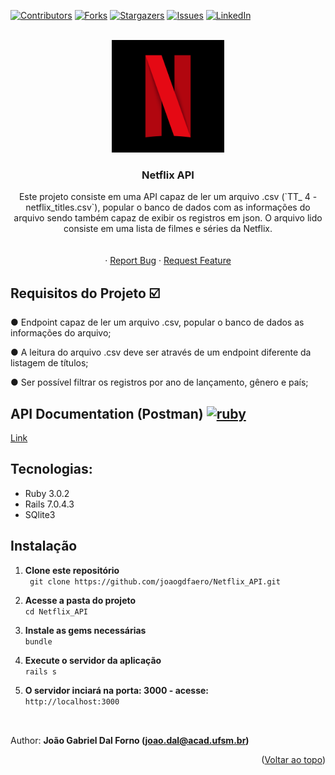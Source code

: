 <!-- Improved compatibility of back to top link: See: https://github.com/othneildrew/Best-README-Template/pull/73 -->
<a name="readme-top"></a>
<!--
*** Thanks for checking out the Best-README-Template. If you have a suggestion
*** that would make this better, please fork the repo and create a pull request
*** or simply open an issue with the tag "enhancement".
*** Don't forget to give the project a star!
*** Thanks again! Now go create something AMAZING! :D
-->



<!-- PROJECT SHIELDS -->
<!--
*** I'm using markdown "reference style" links for readability.
*** Reference links are enclosed in brackets [ ] instead of parentheses ( ).
*** See the bottom of this document for the declaration of the reference variables
*** for contributors-url, forks-url, etc. This is an optional, concise syntax you may use.
*** https://www.markdownguide.org/basic-syntax/#reference-style-links
-->
[![Contributors][contributors-shield]][contributors-url]
[![Forks][forks-shield]][forks-url]
[![Stargazers][stars-shield]][stars-url]
[![Issues][issues-shield]][issues-url]
[![LinkedIn][linkedin-shield]][linkedin-url]



<!-- PROJECT LOGO -->
<br />
<div align="center">
  <a href="https://github.com/joaogdfaero/Netflix_API/">
    <img src="Netflix-Symbol.png" alt="Logo" width="180" height="180">
  </a>

<h3 align="center">Netflix API</h3>

  <p align="center">
    Este projeto consiste em uma API capaz de ler um arquivo .csv (`TT_ 4 - netflix_titles.csv`), popular o banco de dados com as informações do arquivo sendo também capaz de exibir os registros em json. O arquivo lido consiste em uma lista de filmes e séries da Netflix.
    <br />
    <br />
    <br />
    ·
    <a href="https://github.com/joaogdfaero/Netflix_API/issues">Report Bug</a>
    ·
    <a href="https://github.com/joaogdfaero/Netflix_API/issues">Request Feature</a>
  </p>
</div>

## Requisitos do Projeto :ballot_box_with_check:
● Endpoint capaz de ler um arquivo .csv, popular o banco de dados as informações do arquivo;

● A leitura do arquivo .csv deve ser através de um endpoint diferente da listagem de títulos;

● Ser possível filtrar os registros por ano de lançamento, gênero e país;

## API Documentation (Postman) <a href="https://stackshare.io/postman" target="_blank"><img src="https://github.com/kilianpaquier/devicon/blob/dbea53e8f43aa502e0d35d595729ecd86db87f62/icons/postman/postman-plain.svg" alt="ruby" width="40" height="40" /></a> 

[Link](https://documenter.getpostman.com/view/24543977/2s93zCXzWV) 

## Tecnologias:
* Ruby 3.0.2
* Rails 7.0.4.3
* SQlite3

## Instalação
1. **Clone este repositório**  
` git clone https://github.com/joaogdfaero/Netflix_API.git`

2. **Acesse a pasta do projeto**  
` cd Netflix_API `

3. **Instale as gems necessárias**  
` bundle `

4. **Execute o servidor da aplicação**  
` rails s `

5. **O servidor inciará na porta: 3000 - acesse:**    
` http://localhost:3000 `



##
<br>Author: <strong>João Gabriel Dal Forno (joao.dal@acad.ufsm.br)</strong>

<p align="right">(<a href="#readme-top">Voltar ao topo</a>)</p>

<!-- MARKDOWN LINKS & IMAGES -->
<!-- https://www.markdownguide.org/basic-syntax/#reference-style-links -->
[contributors-shield]: https://img.shields.io/github/contributors/joaogdfaero/Netflix_API.svg?style=for-the-badge
[contributors-url]: https://github.com/joaogdfaero/Netflix_API/graphs/contributors
[forks-shield]: https://img.shields.io/github/forks/joaogdfaero/Netflix_API.svg?style=for-the-badge
[forks-url]: https://github.com/joaogdfaero/Netflix_API/network/members
[stars-shield]: https://img.shields.io/github/stars/joaogdfaero/Netflix_API.svg?style=for-the-badge
[stars-url]: https://github.com/joaogdfaero/Netflix_API/stargazers
[issues-shield]: https://img.shields.io/github/issues/joaogdfaero/Netflix_API.svg?style=for-the-badge
[issues-url]: https://github.com/joaogdfaero/Netflix_API/issues
[license-shield]: https://img.shields.io/github/license/joaogdfaero/Netflix_API.svg?style=for-the-badge
[license-url]: https://github.com/joaogdfaero/Netflix_API/blob/master/LICENSE.txt
[linkedin-shield]: https://img.shields.io/badge/-LinkedIn-black.svg?style=for-the-badge&logo=linkedin&colorB=555
[linkedin-url]: https://www.linkedin.com/in/jo%C3%A3o-gabriel-dal-forno/
[product-screenshot]: images/screenshot.png
[Next.js]: https://img.shields.io/badge/next.js-000000?style=for-the-badge&logo=nextdotjs&logoColor=white
[Next-url]: https://nextjs.org/
[React.js]: https://img.shields.io/badge/React-20232A?style=for-the-badge&logo=react&logoColor=61DAFB
[React-url]: https://reactjs.org/
[Vue.js]: https://img.shields.io/badge/Vue.js-35495E?style=for-the-badge&logo=vuedotjs&logoColor=4FC08D
[Vue-url]: https://vuejs.org/
[Angular.io]: https://img.shields.io/badge/Angular-DD0031?style=for-the-badge&logo=angular&logoColor=white
[Angular-url]: https://angular.io/
[Svelte.dev]: https://img.shields.io/badge/Svelte-4A4A55?style=for-the-badge&logo=svelte&logoColor=FF3E00
[Svelte-url]: https://svelte.dev/
[Laravel.com]: https://img.shields.io/badge/Laravel-FF2D20?style=for-the-badge&logo=laravel&logoColor=white
[Laravel-url]: https://laravel.com
[Bootstrap.com]: https://img.shields.io/badge/Bootstrap-563D7C?style=for-the-badge&logo=bootstrap&logoColor=white
[Bootstrap-url]: https://getbootstrap.com
[JQuery.com]: https://img.shields.io/badge/jQuery-0769AD?style=for-the-badge&logo=jquery&logoColor=white
[JQuery-url]: https://jquery.com 

